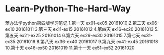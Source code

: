 # Learn-Python-The-Hard-Way
苯办法学python第四版学习笔记
1.第一天 ex01-ex05 20161010
2.第二天 ex06-ex10 20161011
3.第三天 ex11-ex15 20161012
4.第四天 ex16-ex20 20161013
5.第五天 ex21-ex25 20161014
6.第六天 ex26-ex30 20161015
7.第七天 ex31-ex35 20161016
8.第八天 ex36-ex40 20161017
9.第九天 ex41-ex45 20161018
10.第十天 ex46-ex50 20161019
11.第十一天 ex51-ex52 20161020